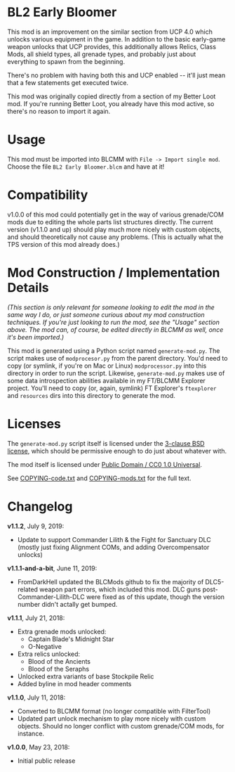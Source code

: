 BL2 Early Bloomer
=================

This mod is an improvement on the similar section from UCP 4.0 which unlocks
various equipment in the game.  In addition to the basic early-game weapon
unlocks that UCP provides, this additionally allows Relics, Class Mods, all
shield types, all grenade types, and probably just about everything to spawn
from the beginning.

There's no problem with having both this and UCP enabled -- it'll just mean
that a few statements get executed twice.

This mod was originally copied directly from a section of my Better Loot mod.
If you're running Better Loot, you already have this mod active, so there's
no reason to import it again.

Usage
=====

This mod must be imported into BLCMM with `File -> Import single mod`.
Choose the file `BL2 Early Bloomer.blcm` and have at it!

Compatibility
=============

v1.0.0 of this mod could potentially get in the way of various grenade/COM
mods due to editing the whole parts list structures directly.  The current
version (v1.1.0 and up) should play much more nicely with custom objects,
and should theoretically not cause any problems.  (This is actually what
the TPS version of this mod already does.)

Mod Construction / Implementation Details
=========================================

*(This section is only relevant for someone looking to edit the mod in the
same way I do, or just someone curious about my mod construction techniques.
If you're just looking to run the mod, see the "Usage" section above.  The
mod can, of course, be edited directly in BLCMM as well, once it's been
imported.)*

This mod is generated using a Python script named `generate-mod.py`.  The
script makes use of `modprocesor.py` from the parent directory.  You'd need
to copy (or symlink, if you're on Mac or Linux) `modprocessor.py` into this
directory in order to run the script.  Likewise, `generate-mod.py` makes
use of some data introspection abilities available in my FT/BLCMM Explorer
project.  You'll need to copy (or, again, symlink) FT Explorer's `ftexplorer`
and `resources` dirs into this directory to generate the mod.

Licenses
========

The `generate-mod.py` script itself is licensed under the
[3-clause BSD license](https://opensource.org/licenses/BSD-3-Clause),
which should be permissive enough to do just about whatever with.

The mod itself is licensed under
[Public Domain / CC0 1.0 Universal](https://creativecommons.org/publicdomain/zero/1.0/).

See [COPYING-code.txt](../COPYING-code.txt) and [COPYING-mods.txt](../COPYING-mods.txt)
for the full text.

Changelog
=========

**v1.1.2**, July 9, 2019:
 * Update to support Commander Lilith & the Fight for Sanctuary DLC
   (mostly just fixing Alignment COMs, and adding Overcompensator unlocks)

**v1.1.1-and-a-bit**, June 11, 2019:
 * FromDarkHell updated the BLCMods github to fix the majority of
   DLC5-related weapon part errors, which included this mod.  DLC guns
   post-Commander-Lilith-DLC were fixed as of this update, though the
   version number didn't actally get bumped.

**v1.1.1**, July 21, 2018:
 * Extra grenade mods unlocked:
   * Captain Blade's Midnight Star
   * O-Negative
 * Extra relics unlocked:
   * Blood of the Ancients
   * Blood of the Seraphs
 * Unlocked extra variants of base Stockpile Relic
 * Added byline in mod header comments

**v1.1.0**, July 11, 2018:
 * Converted to BLCMM format (no longer compatible with FilterTool)
 * Updated part unlock mechanism to play more nicely with custom objects.
   Should no longer conflict with custom grenade/COM mods, for instance.

**v1.0.0**, May 23, 2018:
 * Initial public release
